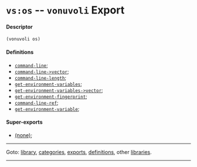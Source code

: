 

<a id='export__vonuvoli__vs_3a_os'></a>

# `vs:os` -- `vonuvoli` Export


<a id='export__vonuvoli__vs_3a_os__descriptor'></a>

#### Descriptor

````
(vonuvoli os)
````


<a id='export__vonuvoli__vs_3a_os__definitions'></a>

#### Definitions

 * [`command-line`](../../vonuvoli/definitions/command-line.md#definition__vonuvoli__command-line);
 * [`command-line->vector`](../../vonuvoli/definitions/command-line-_3e_vector.md#definition__vonuvoli__command-line-_3e_vector);
 * [`command-line-length`](../../vonuvoli/definitions/command-line-length.md#definition__vonuvoli__command-line-length);
 * [`get-environment-variables`](../../vonuvoli/definitions/get-environment-variables.md#definition__vonuvoli__get-environment-variables);
 * [`get-environment-variables->vector`](../../vonuvoli/definitions/get-environment-variables-_3e_vector.md#definition__vonuvoli__get-environment-variables-_3e_vector);
 * [`get-environment-fingerprint`](../../vonuvoli/definitions/get-environment-fingerprint.md#definition__vonuvoli__get-environment-fingerprint);
 * [`command-line-ref`](../../vonuvoli/definitions/command-line-ref.md#definition__vonuvoli__command-line-ref);
 * [`get-environment-variable`](../../vonuvoli/definitions/get-environment-variable.md#definition__vonuvoli__get-environment-variable);


<a id='export__vonuvoli__vs_3a_os__super-exports'></a>

#### Super-exports

 * [(none)](../../vonuvoli/exports/_index.md#toc__vonuvoli__exports);

----

Goto: [library](../../vonuvoli/_index.md#library__vonuvoli), [categories](../../vonuvoli/categories/_index.md#toc__vonuvoli__categories), [exports](../../vonuvoli/exports/_index.md#toc__vonuvoli__exports), [definitions](../../vonuvoli/definitions/_index.md#toc__vonuvoli__definitions), other [libraries](../../_libraries.md#toc__libraries).

----

